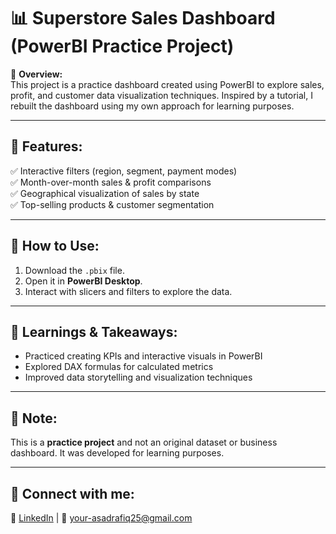 # 📊 Superstore Sales Dashboard (PowerBI Practice Project)

🚀 **Overview:**  
This project is a practice dashboard created using PowerBI to explore sales, profit, and customer data visualization techniques. Inspired by a tutorial, I rebuilt the dashboard using my own approach for learning purposes.

---

## 🧩 **Features:**  
✅ Interactive filters (region, segment, payment modes)  
✅ Month-over-month sales & profit comparisons  
✅ Geographical visualization of sales by state  
✅ Top-selling products & customer segmentation  

---

## 📝 **How to Use:**  
1. Download the `.pbix` file.  
2. Open it in **PowerBI Desktop**.  
3. Interact with slicers and filters to explore the data.  

---

## 🧠 **Learnings & Takeaways:**  
- Practiced creating KPIs and interactive visuals in PowerBI  
- Explored DAX formulas for calculated metrics  
- Improved data storytelling and visualization techniques  

---

## 📢 **Note:**  
This is a **practice project** and not an original dataset or business dashboard. It was developed for learning purposes.  

---

## 🚀 **Connect with me:**  
💼 [LinkedIn](https://www.linkedin.com/in/muhammad-asad-analyst/) | 📧 your-asadrafiq25@gmail.com
